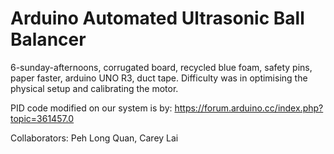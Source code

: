# Arduino Automated Ultrasonic Ball Balancer
6-sunday-afternoons, corrugated board, recycled blue foam, safety pins, paper faster, arduino UNO R3, duct tape. Difficulty was in optimising the physical setup and calibrating the motor.

PID code modified on our system is by: https://forum.arduino.cc/index.php?topic=361457.0

Collaborators: Peh Long Quan, Carey Lai
